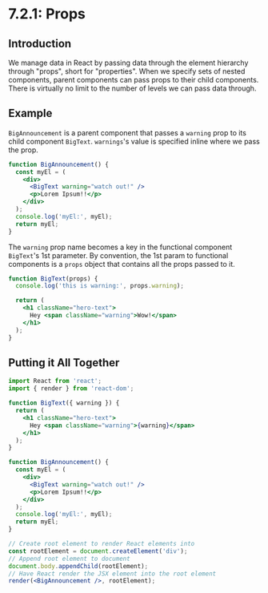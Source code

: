 # 7.2.1: Props

## Introduction

We manage data in React by passing data through the element hierarchy through "props", short for "properties". When we specify sets of nested components, parent components can pass props to their child components. There is virtually no limit to the number of levels we can pass data through.

## Example

`BigAnnouncement` is a parent component that passes a `warning` prop to its child component `BigText`. `warnings`'s value is specified inline where we pass the prop. 

```jsx
function BigAnnouncement() {
  const myEl = (
    <div>
      <BigText warning="watch out!" />
      <p>Lorem Ipsum!!</p>
    </div>
  );
  console.log('myEl:', myEl);
  return myEl;
}
```

The `warning` prop name becomes a key in the functional component `BigText`'s 1st parameter. By convention, the 1st param to functional components is a `props` object that contains all the props passed to it.

```jsx
function BigText(props) {
  console.log('this is warning:', props.warning);

  return (
    <h1 className="hero-text">
      Hey <span className="warning">Wow!</span>
    </h1>
  );
}
```

## Putting it All Together

```jsx
import React from 'react';
import { render } from 'react-dom';

function BigText({ warning }) {
  return (
    <h1 className="hero-text">
      Hey <span className="warning">{warning}</span>
    </h1>
  );
}

function BigAnnouncement() {
  const myEl = (
    <div>
      <BigText warning="watch out!" />
      <p>Lorem Ipsum!!</p>
    </div>
  );
  console.log('myEl:', myEl);
  return myEl;
}

// Create root element to render React elements into
const rootElement = document.createElement('div');
// Append root element to document
document.body.appendChild(rootElement);
// Have React render the JSX element into the root element
render(<BigAnnouncement />, rootElement);
```

